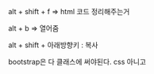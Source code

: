 alt + shift + f => html 코드 정리해주는거

alt + b => 열어줌

alt + shift + 아래방향키 : 복사

bootstrap은 다 클래스에 써야된다. css 아니고

